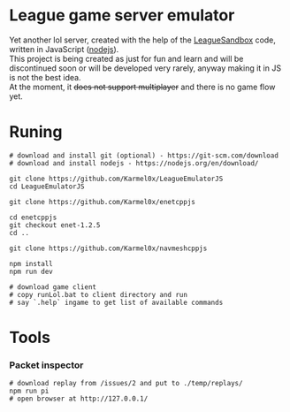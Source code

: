 # League game server emulator
Yet another lol server,
created with the help of the [LeagueSandbox](https://github.com/LeagueSandbox/GameServer) code,
written in JavaScript ([nodejs](https://nodejs.org/en/)).  
This project is being created as just for fun and learn and will be discontinued soon or will be developed very rarely,
anyway making it in JS is not the best idea.  
At the moment, it ~~does not support multiplayer~~ and there is no game flow yet.  

# Runing
```
# download and install git (optional) - https://git-scm.com/download
# download and install nodejs - https://nodejs.org/en/download/

git clone https://github.com/Karmel0x/LeagueEmulatorJS
cd LeagueEmulatorJS

git clone https://github.com/Karmel0x/enetcppjs

cd enetcppjs
git checkout enet-1.2.5
cd ..

git clone https://github.com/Karmel0x/navmeshcppjs

npm install
npm run dev
```
```
# download game client
# copy runLol.bat to client directory and run
# say `.help` ingame to get list of available commands
```

# Tools
### Packet inspector
```
# download replay from /issues/2 and put to ./temp/replays/
npm run pi
# open browser at http://127.0.0.1/
```
